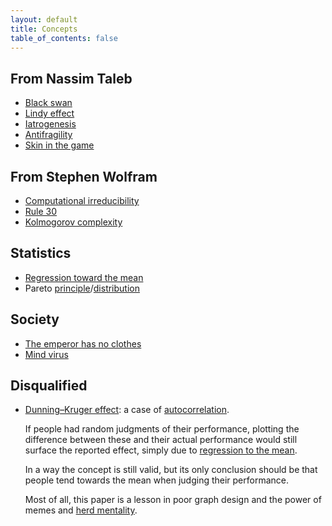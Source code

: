 ```yaml
---
layout: default
title: Concepts
table_of_contents: false
---
```


## From Nassim Taleb

- [Black swan](https://en.wikipedia.org/wiki/Black_swan_theory)
- [Lindy effect](https://en.wikipedia.org/wiki/Lindy_effect)
- [Iatrogenesis](https://en.wikipedia.org/wiki/Iatrogenesis)
- [Antifragility](https://en.wikipedia.org/wiki/Antifragility)
- [Skin in the game](<https://en.wikipedia.org/wiki/Skin_in_the_game_(phrase)>)

## From Stephen Wolfram

- [Computational irreducibility](https://en.wikipedia.org/wiki/Computational_irreducibility)
- [Rule 30](https://en.wikipedia.org/wiki/Rule_30)
- [Kolmogorov complexity](https://en.wikipedia.org/wiki/Kolmogorov_complexity)

## Statistics

- [Regression toward the mean](https://en.wikipedia.org/wiki/Regression_toward_the_mean)
- Pareto [principle](https://en.wikipedia.org/wiki/Pareto_principle)/[distribution](https://en.wikipedia.org/wiki/Pareto_distribution)

## Society

- [The emperor has no clothes](https://en.wikipedia.org/wiki/The_Emperor%27s_New_Clothes)
- [Mind virus](https://en.wikipedia.org/wiki/Viruses_of_the_Mind)

## Disqualified

- [Dunning–Kruger effect](https://en.wikipedia.org/wiki/Dunning–Kruger_effect): a case of [autocorrelation](https://economicsfromthetopdown.com/2022/04/08/the-dunning-kruger-effect-is-autocorrelation/).

  If people had random judgments of their performance, plotting the difference between these and their actual performance would still surface the reported effect, simply due to [regression to the mean](https://en.wikipedia.org/wiki/Regression_toward_the_mean).

  In a way the concept is still valid, but its only conclusion should be that people tend towards the mean when judging their performance.

  Most of all, this paper is a lesson in poor graph design and the power of memes and [herd mentality](https://en.wikipedia.org/wiki/Herd_mentality).
